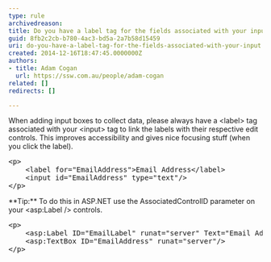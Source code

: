 ```yaml
---
type: rule
archivedreason: 
title: Do you have a label tag for the fields associated with your input?
guid: 8fb2c2cb-b780-4ac3-bd5a-2a7b58d15459
uri: do-you-have-a-label-tag-for-the-fields-associated-with-your-input
created: 2014-12-16T18:47:45.0000000Z
authors:
- title: Adam Cogan
  url: https://ssw.com.au/people/adam-cogan
related: []
redirects: []

---
```


When adding input boxes to collect data, please always have a &lt;label&gt; tag                     associated with your &lt;input&gt; tag to link the labels with their respective                     edit controls. This improves accessibility and gives nice focusing stuff (when you                     click the label).

<!--endintro-->
<dl class="code"><dt><pre>&lt;p&gt;
    &lt;label for=&quot;EmailAddress&quot;&gt;Email&#160;Address&lt;/label&gt;
    &lt;input id=&quot;EmailAddress&quot;&#160;type=&quot;text&quot;/&gt;
&lt;/p&gt;</pre></dt></dl>
**Tip:** To do this in ASP.NET use the AssociatedControlID parameter on your &lt;asp:Label /&gt;                     controls.
<dl class="code"><dt><pre>&lt;p&gt;
    &lt;asp&#58;Label ID=&quot;EmailLabel&quot; runat=&quot;server&quot; Text=&quot;Email&#160;Address&quot; AssociatedControlID=&quot;EmailAddress&quot;/&gt;
    &lt;asp&#58;TextBox ID=&quot;EmailAddress&quot; runat=&quot;server&quot;/&gt;
&lt;/p&gt;</pre></dt></dl>

